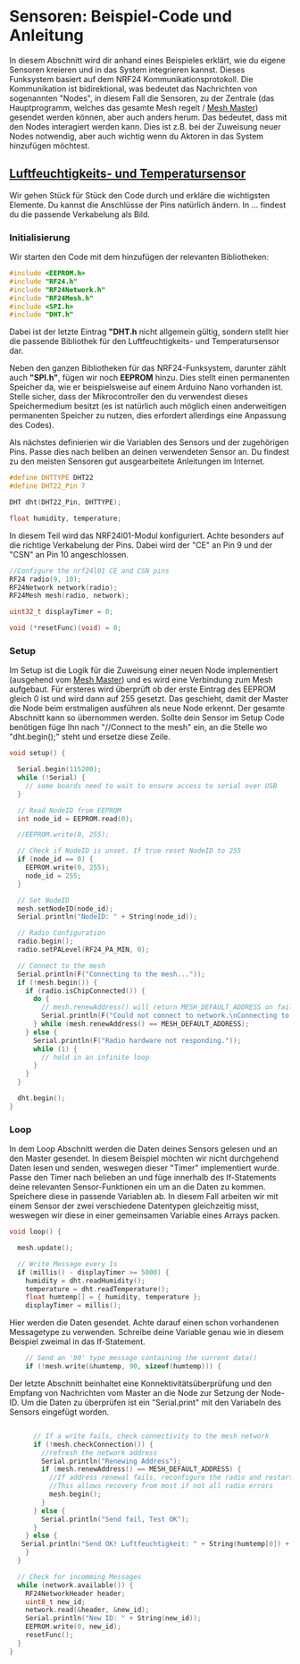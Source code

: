 # Sensoren: Beispiel-Code und Anleitung
In diesem Abschnitt wird dir anhand eines Beispieles erklärt, wie du eigene Sensoren kreieren und in das System integrieren kannst.
Dieses Funksystem basiert auf dem NRF24 Kommunikationsprotokoll. Die Kommunikation ist bidirektional, was bedeutet das Nachrichten von sogenannten "Nodes", in diesem Fall die Sensoren, zu der Zentrale (das Hauptprogramm, welches das gesamte Mesh regelt / [Mesh Master](https://github.com/my-mesh/mesh#readme)) gesendet werden können, aber auch anders herum. Das bedeutet, dass mit den Nodes interagiert werden kann. Dies ist z.B. bei der Zuweisung neuer Nodes notwendig, aber auch wichtig wenn du Aktoren in das System hinzufügen möchtest.

## [Luftfeuchtigkeits- und Temperatursensor](https://github.com/my-mesh/sensor/blob/main/examples/humtemp.ino)
Wir gehen Stück für Stück den Code durch und erkläre die wichtigsten Elemente. Du kannst die Anschlüsse der Pins natürlich ändern. In ... findest du die passende Verkabelung als Bild.
### Initialisierung
Wir starten den Code mit dem hinzufügen der relevanten Bibliotheken:
```ino
#include <EEPROM.h>
#include "RF24.h"
#include "RF24Network.h"
#include "RF24Mesh.h"
#include <SPI.h>
#include "DHT.h"
```
Dabei ist der letzte Eintrag **"DHT.h** nicht allgemein gültig, sondern stellt hier die passende Bibliothek für den Luftfeuchtigkeits- und Temperatursensor dar.

Neben den ganzen Bibliotheken für das NRF24-Funksystem, darunter zählt auch **"SPI.h"**, fügen wir noch **EEPROM** hinzu. Dies stellt einen permanenten Speicher da, wie er beispielsweise auf einem Arduino Nano vorhanden ist. Stelle sicher, dass der Mikrocontroller den du verwendest dieses Speichermedium besitzt (es ist natürlich auch möglich einen anderweitigen permanenten Speicher zu nutzen, dies erfordert allerdings eine Anpassung des Codes).

Als nächstes definierien wir die Variablen des Sensors und der zugehörigen Pins. Passe dies nach beliben an deinen verwendeten Sensor an. Du findest zu den meisten Sensoren gut ausgearbeitete Anleitungen im Internet.
```ino
#define DHTTYPE DHT22
#define DHT22_Pin 7

DHT dht(DHT22_Pin, DHTTYPE);

float humidity, temperature;
```

In diesem Teil wird das NRF24l01-Modul konfiguriert. Achte besonders auf die richtige Verkabelung der Pins. Dabei wird der "CE" an Pin 9 und der "CSN" an Pin 10 angeschlossen. 
```ino
//Configure the nrf24l01 CE and CSN pins
RF24 radio(9, 10);
RF24Network network(radio);
RF24Mesh mesh(radio, network);

uint32_t displayTimer = 0;

void (*resetFunc)(void) = 0;
```
### Setup
Im Setup ist die Logik für die Zuweisung einer neuen Node implementiert (ausgehend vom [Mesh Master](https://github.com/my-mesh/mesh#readme)) und es wird eine Verbindung zum Mesh aufgebaut. Für ersteres wird überprüft ob der erste Eintrag des EEPROM gleich 0 ist und wird dann auf 255 gesetzt. Das geschieht, damit der Master die Node beim erstmaligen ausführen als neue Node erkennt. Der gesamte Abschnitt kann so übernommen werden. Sollte dein Sensor im Setup Code benötigen füge Ihn nach "//Connect to the mesh" ein, an die Stelle wo "dht.begin();" steht und ersetze diese Zeile.
```ino
void setup() {

  Serial.begin(115200);
  while (!Serial) {
    // some boards need to wait to ensure access to serial over USB
  }

  // Read NodeID from EEPROM
  int node_id = EEPROM.read(0);

  //EEPROM.write(0, 255);

  // Check if NodeID is unset. If true reset NodeID to 255
  if (node_id == 0) {
    EEPROM.write(0, 255);
    node_id = 255;
  }

  // Set NodeID
  mesh.setNodeID(node_id);
  Serial.println("NodeID: " + String(node_id));

  // Radio Configuration
  radio.begin();
  radio.setPALevel(RF24_PA_MIN, 0);

  // Connect to the mesh
  Serial.println(F("Connecting to the mesh..."));
  if (!mesh.begin()) {
    if (radio.isChipConnected()) {
      do {
        // mesh.renewAddress() will return MESH_DEFAULT_ADDRESS on failure to connect
        Serial.println(F("Could not connect to network.\nConnecting to the mesh..."));
      } while (mesh.renewAddress() == MESH_DEFAULT_ADDRESS);
    } else {
      Serial.println(F("Radio hardware not responding."));
      while (1) {
        // hold in an infinite loop
      }
    }
  }

  dht.begin();
}
```
### Loop
In dem Loop Abschnitt werden die Daten deines Sensors gelesen und an den Master gesendet. In diesem Beispiel möchten wir nicht durchgehend Daten lesen und senden, weswegen dieser "Timer" implementiert wurde. Passe den Timer nach belieben an und füge innerhalb des If-Statements deine relevanten Sensor-Funktionen ein um an die Daten zu kommen. Speichere diese in passende Variablen ab. In diesem Fall arbeiten wir mit einem Sensor der zwei verschiedene Datentypen gleichzeitig misst, weswegen wir diese in einer gemeinsamen Variable eines Arrays packen.
```ino
void loop() {

  mesh.update();

  // Write Message every 1s
  if (millis() - displayTimer >= 5000) {
    humidity = dht.readHumidity();
    temperature = dht.readTemperature();
    float humtemp[] = { humidity, temperature };
    displayTimer = millis();
```

Hier werden die Daten gesendet. Achte darauf einen schon vorhandenen Messagetype zu verwenden. Schreibe deine Variable genau wie in diesem Beispiel zweimal in das If-Statement.
```ino
    // Send an '90' type message containing the current data()
    if (!mesh.write(&humtemp, 90, sizeof(humtemp))) {
```
    
Der letzte Abschnitt beinhaltet eine Konnektivitätsüberprüfung und den Empfang von Nachrichten vom Master an die Node zur Setzung der Node-ID.
Um die Daten zu überprüfen ist ein "Serial.print" mit den Variabeln des Sensors eingefügt worden.
```ino

      // If a write fails, check connectivity to the mesh network
      if (!mesh.checkConnection()) {
        //refresh the network address
        Serial.println("Renewing Address");
        if (mesh.renewAddress() == MESH_DEFAULT_ADDRESS) {
          //If address renewal fails, reconfigure the radio and restart the mesh
          //This allows recovery from most if not all radio errors
          mesh.begin();
        }
      } else {
        Serial.println("Send fail, Test OK");
      }
    } else {
   Serial.println("Send OK! Luftfeuchtigkeit: " + String(humtemp[0]) + ", Temperatur: " + String(humtemp[1]));
    }
  }

  // Check for incomming Messages
  while (network.available()) {
    RF24NetworkHeader header;
    uint8_t new_id;
    network.read(&header, &new_id);
    Serial.println("New ID: " + String(new_id));
    EEPROM.write(0, new_id);
    resetFunc();
  }
}
```
